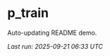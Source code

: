 # p_train

Auto-updating README demo.

<!--START_SECTION:status-->
_Last run: 2025-09-21 06:33 UTC_
<!--END_SECTION:status-->













































































































































































































































































































































































































































































































































































































































































